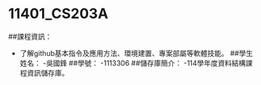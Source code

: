# 11401_CS203A

##課程資訊：
- 了解github基本指令及應用方法、環境建置、專案部屬等軟體技能。
##學生姓名：
-吳國鋒
##學號：
-1113306
##儲存庫簡介：
-114學年度資料結構課程資訊儲存庫。
